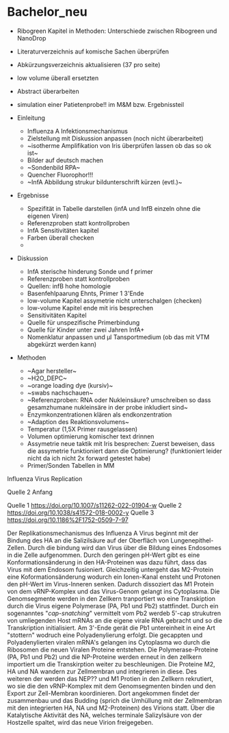 # Bachelor_neu

* Ribogreen Kapitel in Methoden: Unterschiede zwischen Ribogreen und NanoDrop
* Literaturverzeichnis auf komische Sachen überprüfen
* Abkürzungsverzeichnis aktualisieren (37 pro seite)
* low volume überall ersetzten
* Abstract überarbeiten
* simulation einer Patietenprobe!! im M&M bzw. Ergebnissteil

* Einleitung
  + Influenza A Infektionsmechanismus
  + Zielstellung mit Diskussion anpassen (noch nicht überarbeitet)
  + ~isotherme Amplifikation von Iris überprüfen lassen ob das so ok ist~
  + Bilder auf deutsch machen
  + ~Sondenbild RPA~
  + Quencher Fluorophor!!!
  + ~InfA Abbildung strukur bildunterschrift kürzen (evtl.)~

* Ergebnisse
  + Spezifität in Tabelle darstellen (infA und InfB einzeln ohne die eigenen Viren)
  + Referenzproben statt kontrollproben
  + InfA Sensitivitäten kapitel
  + Farben überall checken
  + 

* Diskussion
  + InfA sterische hinderung Sonde und f primer
  + Referenzproben statt kontrollproben
  + Quellen: infB hohe homologie
  + Basenfehlpaarung Ehnts, Primer 1 3'Ende
  + low-volume Kapitel assymetrie nicht unterschalgen (checken)
  + low-volume Kapitel ende mit iris besprechen
  + Sensitivitäten Kapitel
  + Quelle für unspezifische Primerbindung
  + Quelle für Kinder unter zwei Jahren InfA+
  + Nomenklatur anpassen und µl Tansportmedium (ob das mit VTM abgekürzt werden kann)

* Methoden
  + ~Agar hersteller~
  + ~H2O_DEPC~
  + ~orange loading dye (kursiv)~
  + ~swabs nachschauen~
  + ~Referenzproben: RNA oder Nukleinsäure? umschreiben so dass gesamzhumane nukleinsäre in der probe inkludiert sind~
  + Enzymkonzentrationen klären als endkonzentration
  + ~Adaption des Reaktionsvolumens~
  + Temperatur (1,5X Primer rausgelassen)
  + Volumen optimierung komischer text drinnen
  + Assymetrie neue taktik mit Iris besprechen: Zuerst beweisen, dass die assymetrie funktioniert dann die Optimierung? (funktioniert leider nicht da ich nicht 2x forward getestet habe) 
  + Primer/Sonden Tabellen in MM


Influenza Virus Replication

Quelle 2 Anfang

Quelle 1 https://doi.org/10.1007/s11262-022-01904-w
Quelle 2 https://doi.org/10.1038/s41572-018-0002-y
Quelle 3 https://doi.org/10.1186%2F1752-0509-7-97

Der Replikationsmechanismus des Influenza A Virus beginnt mit der Bindung des HA an die Salizilsäure auf der Oberfläch von Lungenepithel-Zellen. Durch die bindung wird dan Virus über die Bildung eines Endosomes in die Zelle aufgenommen. Durch den geringen pH-Wert gibt es eine Konformationsänderung in den HA-Proteinen was dazu führt, dass das Virus mit dem Endosom fusioniert. Gleichzeitig untergeht das M2-Protein eine Koformationsänderung wodurch ein Ionen-Kanal ensteht und Protonen den pH-Wert im Virus-Inneren senken. Dadurch dissoziert das M1 Protein von dem vRNP-Komplex und das Virus-Genom gelangt ins Cytoplasma.  Die Genomsegmente werden in den Zellkern tranportiert wo eine Transkiption durch die Virus eigene Polymerase (PA, Pb1 und Pb2) stattfindet. Durch ein sogenanntes "_cap-snatching_" vermittelt vom Pb2 werdeb 5'-cap strukutren von umliegenden Host mRNAs an die eigene virale RNA gebracht und so die Transkription initialisiert. Am 3'-Ende gerät die Pb1 untereinheit in eine Art "stottern" wodruch eine Polyadenylierung erfolgt. Die gecappten und Polyadenylierten viralen mRNA's gelangen ins Cytoplasma wo durch die Ribosomen die neuen Viralen Proteine entstehen. Die Polymerase-Proteine (PA, Pb1 und Pb2) und die NP-Proteine werden erneut in den zellkern importiert um die Transkirption weiter zu beschleunigen. Die Proteine M2, HA und NA wandern zur Zellmembran und integrieren in diese. Des weiteren der werden das NEP?? und M1 Protien in den Zellkern rekrutiert, wo sie die den vRNP-Komplex mit dem Genomsegmenten binden und den Export zur Zell-Membran koordinieren. Dort angekommen findet der zusammenbau und das Budding (sprich die Umhüllung mit der Zellmembran mit den integrierten HA, NA und M2-Proteinen) des Virions statt. Über die Katalytische Aktivität des NA, welches terminale Salizylsäure von der Hostzelle spaltet, wird das neue Virion freigegeben.
